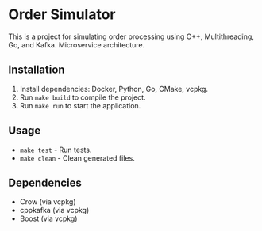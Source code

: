 # Order Simulator

This is a project for simulating order processing using C++, Multithreading, Go, and Kafka. Microservice architecture.

## Installation
1. Install dependencies: Docker, Python, Go, CMake, vcpkg.
2. Run `make build` to compile the project.
3. Run `make run` to start the application.

## Usage
- `make test` - Run tests.
- `make clean` - Clean generated files.

## Dependencies
- Crow (via vcpkg)
- cppkafka (via vcpkg)
- Boost (via vcpkg)